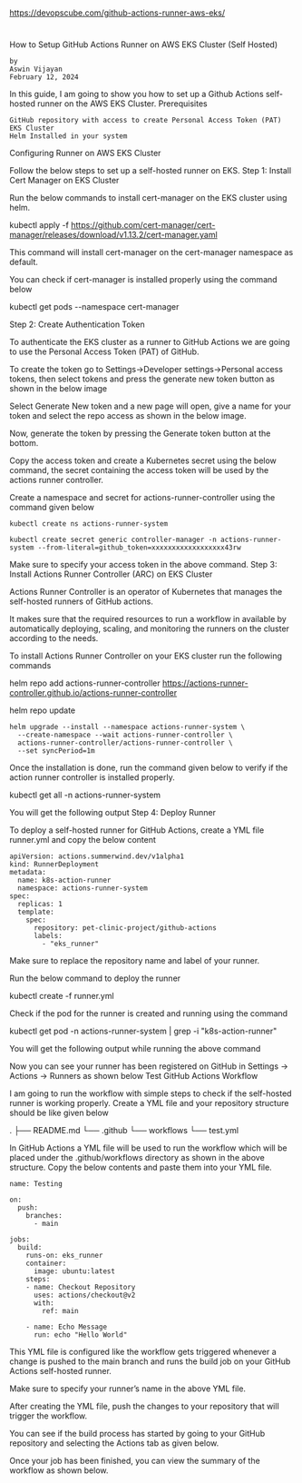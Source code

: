 ##
#
https://devopscube.com/github-actions-runner-aws-eks/
#
##

How to Setup GitHub Actions Runner on AWS EKS Cluster (Self Hosted)

    by
    Aswin Vijayan
    February 12, 2024

In this guide, I am going to show you how to set up a Github Actions self-hosted runner on the AWS EKS Cluster.
Prerequisites

    GitHub repository with access to create Personal Access Token (PAT)
    EKS Cluster
    Helm Installed in your system

Configuring Runner on AWS EKS Cluster

Follow the below steps to set up a self-hosted runner on EKS.
Step 1: Install Cert Manager on EKS Cluster

Run the below commands to install cert-manager on the EKS cluster using helm.

kubectl apply -f https://github.com/cert-manager/cert-manager/releases/download/v1.13.2/cert-manager.yaml

This command will install cert-manager on the cert-manager namespace as default.

You can check if cert-manager is installed properly using the command below

kubectl get pods --namespace cert-manager

Step 2: Create Authentication Token

To authenticate the EKS cluster as a runner to GitHub Actions we are going to use the Personal Access Token (PAT) of GitHub.

To create the token go to Settings->Developer settings->Personal access tokens, then select tokens and press the generate new token button as shown in the below image

Select Generate New token and a new page will open, give a name for your token and select the repo access as shown in the below image.

Now, generate the token by pressing the Generate token button at the bottom.

Copy the access token and create a Kubernetes secret using the below command, the secret containing the access token will be used by the actions runner controller.

Create a namespace and secret for actions-runner-controller using the command given below
```
kubectl create ns actions-runner-system

kubectl create secret generic controller-manager -n actions-runner-system --from-literal=github_token=xxxxxxxxxxxxxxxxxx43rw
```
Make sure to specify your access token in the above command.
Step 3: Install Actions Runner Controller (ARC) on EKS Cluster

Actions Runner Controller is an operator of Kubernetes that manages the self-hosted runners of GitHub actions.

It makes sure that the required resources to run a workflow in available by automatically deploying, scaling, and monitoring the runners on the cluster according to the needs.

To install Actions Runner Controller on your EKS cluster run the following commands

helm repo add actions-runner-controller https://actions-runner-controller.github.io/actions-runner-controller

helm repo update
```
helm upgrade --install --namespace actions-runner-system \
  --create-namespace --wait actions-runner-controller \
  actions-runner-controller/actions-runner-controller \
  --set syncPeriod=1m
```

Once the installation is done, run the command given below to verify if the action runner controller is installed properly.

kubectl get all -n actions-runner-system

You will get the following output
Step 4: Deploy Runner

To deploy a self-hosted runner for GitHub Actions, create a YML file runner.yml and copy the below content
```
apiVersion: actions.summerwind.dev/v1alpha1
kind: RunnerDeployment
metadata:
  name: k8s-action-runner
  namespace: actions-runner-system
spec:
  replicas: 1
  template:
    spec:
      repository: pet-clinic-project/github-actions
      labels:
        - "eks_runner"
```

Make sure to replace the repository name and label of your runner.

Run the below command to deploy the runner

kubectl create -f runner.yml

Check if the pod for the runner is created and running using the command

kubectl get pod -n actions-runner-system | grep -i "k8s-action-runner"

You will get the following output while running the above command

Now you can see your runner has been registered on GitHub in Settings -> Actions -> Runners as shown below
Test GitHub Actions Workflow

I am going to run the workflow with simple steps to check if the self-hosted runner is working properly. Create a YML file and your repository structure should be like given below

.
├── README.md
└── .github
    └── workflows
        └── test.yml

In GitHub Actions a YML file will be used to run the workflow which will be placed under the .github/workflows directory as shown in the above structure. Copy the below contents and paste them into your YML file.
```
name: Testing

on:
  push:
    branches:
      - main

jobs:
  build:
    runs-on: eks_runner
    container:
      image: ubuntu:latest
    steps:
    - name: Checkout Repository
      uses: actions/checkout@v2
      with:
        ref: main

    - name: Echo Message
      run: echo "Hello World"
```

This YML file is configured like the workflow gets triggered whenever a change is pushed to the main branch 
and runs the build job on your GitHub Actions self-hosted runner.

Make sure to specify your runner’s name in the above YML file.

After creating the YML file, push the changes to your repository that will trigger the workflow.

You can see if the build process has started by going to your GitHub repository and selecting the Actions tab as given below.

Once your job has been finished, you can view the summary of the workflow as shown below.

